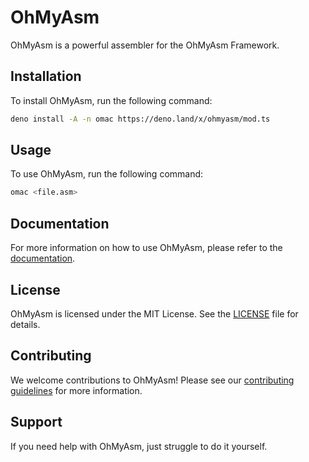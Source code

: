 # OhMyAsm
OhMyAsm is a powerful assembler for the OhMyAsm Framework.

## Installation

To install OhMyAsm, run the following command:

```bash
deno install -A -n omac https://deno.land/x/ohmyasm/mod.ts
```

## Usage

To use OhMyAsm, run the following command:

```bash
omac <file.asm>
```

## Documentation

For more information on how to use OhMyAsm, please refer to the [documentation](https://jsr.io/@ohmyasm/oma).

## License

OhMyAsm is licensed under the MIT License. See the [LICENSE](LICENSE) file for details.

## Contributing

We welcome contributions to OhMyAsm! Please see our [contributing guidelines](CONTRIBUTING.md) for more information.

## Support

If you need help with OhMyAsm, just struggle to do it yourself.
